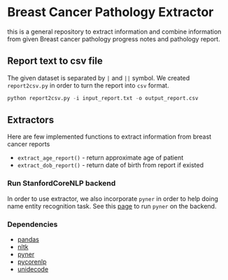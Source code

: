 # Breast Cancer Pathology Extractor

this is a general repository to extract information and combine
information from given Breast cancer pathology progress notes and
pathology report.


## Report text to csv file

The given dataset is separated by `|` and `||` symbol. We created `report2csv.py`
in order to turn the report into `csv` format.

```python
python report2csv.py -i input_report.txt -o output_report.csv
```


## Extractors

Here are few implemented functions to extract information from breast cancer reports

- `extract_age_report()` - return approximate age of patient
- `extract_dob_report()` - return date of birth from report if existed


### Run StanfordCoreNLP backend

In order to use extractor, we also incorporate `pyner` in order to help
doing name entity recognition task. See this [page](docs/stanford_nlp.md) to
run `pyner` on the backend.


### Dependencies

- [pandas](http://pandas.pydata.org/)
- [nltk](http://www.nltk.org/)
- [pyner](https://github.com/dat/pyner)
- [pycorenlp](https://github.com/smilli/py-corenlp)
- [unidecode](https://pypi.python.org/pypi/Unidecode)
